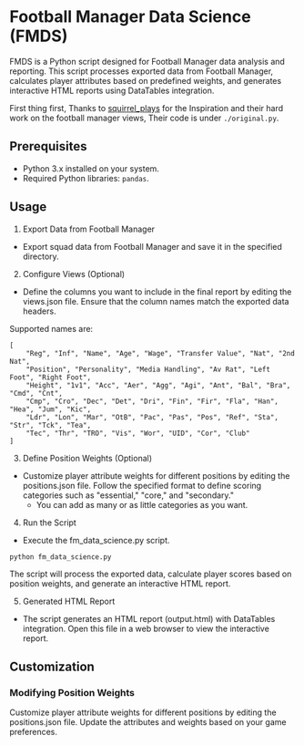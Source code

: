 # Football Manager Data Science (FMDS)
FMDS is a Python script designed for Football Manager data analysis and reporting. This script processes exported data from Football Manager, calculates player attributes based on predefined weights, and generates interactive HTML reports using DataTables integration.

First thing first, Thanks to [squirrel_plays](https://www.youtube.com/@squirrel_plays_fof4318) for the Inspiration and their hard work on the football manager views, Their code is under `./original.py`.

## Prerequisites
- Python 3.x installed on your system.
- Required Python libraries: `pandas`.
## Usage
1. Export Data from Football Manager
- Export squad data from Football Manager and save it in the specified directory.
2. Configure Views (Optional)
- Define the columns you want to include in the final report by editing the views.json file. Ensure that the column names match the exported data headers.

Supported names are:
```
[
    "Reg", "Inf", "Name", "Age", "Wage", "Transfer Value", "Nat", "2nd Nat",
    "Position", "Personality", "Media Handling", "Av Rat", "Left Foot", "Right Foot",
    "Height", "1v1", "Acc", "Aer", "Agg", "Agi", "Ant", "Bal", "Bra", "Cmd", "Cnt",
    "Cmp", "Cro", "Dec", "Det", "Dri", "Fin", "Fir", "Fla", "Han", "Hea", "Jum", "Kic",
    "Ldr", "Lon", "Mar", "OtB", "Pac", "Pas", "Pos", "Ref", "Sta", "Str", "Tck", "Tea",
    "Tec", "Thr", "TRO", "Vis", "Wor", "UID", "Cor", "Club"
]
```
3. Define Position Weights (Optional)
- Customize player attribute weights for different positions by editing the positions.json file. Follow the specified format to define scoring categories such as "essential," "core," and "secondary."
    - You can add as many or as little categories as you want.
4. Run the Script
- Execute the fm_data_science.py script.
```
python fm_data_science.py
```
The script will process the exported data, calculate player scores based on position weights, and generate an interactive HTML report.

5. Generated HTML Report
- The script generates an HTML report (output.html) with DataTables integration. Open this file in a web browser to view the interactive report.

## Customization

### Modifying Position Weights

Customize player attribute weights for different positions by editing the positions.json file. Update the attributes and weights based on your game preferences.